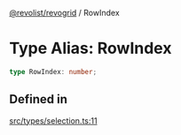 [@revolist/revogrid](README.md) / RowIndex

# Type Alias: RowIndex

```ts
type RowIndex: number;
```

## Defined in

[src/types/selection.ts:11](https://github.com/revolist/revogrid/blob/aad859c5867a15f34f8919817adea85dcff4ee63/src/types/selection.ts#L11)
